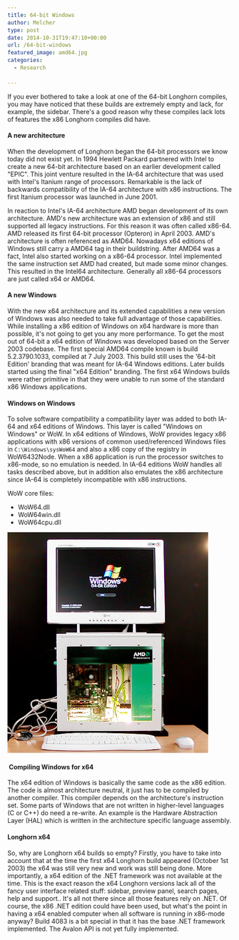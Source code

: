 ```yaml
---
title: 64-bit Windows
author: Melcher
type: post
date: 2014-10-31T19:47:10+00:00
url: /64-bit-windows
featured_image: amd64.jpg
categories:
  - Research

---
```

If you ever bothered to take a look at one of the 64-bit Longhorn compiles, you may have noticed that these builds are extremely empty and lack, for example, the sidebar. There's a good reason why these compiles lack lots of features the x86 Longhorn compiles did have.

#### A new architecture

When the development of Longhorn began the 64-bit processors we know today did not exist yet. In 1994 Hewlett Packard partnered with Intel to create a new 64-bit architecture based on an earlier development called "EPIC". This joint venture resulted in the IA-64 architecture that was used with Intel's Itanium range of processors. Remarkable is the lack of backwards compatibility of the IA-64 architecture with x86 instructions. The first Itanium processor was launched in June 2001.

In reaction to Intel's IA-64 architecture AMD began development of its own architecture. AMD's new architecture was an extension of x86 and still supported all legacy instructions. For this reason it was often called x86-64. AMD released its first 64-bit processor (Opteron) in April 2003. AMD's architecture is often referenced as AMD64. Nowadays x64 editions of Windows still carry a AMD64 tag in their buildstring. After AMD64 was a fact, Intel also started working on a x86-64 processor. Intel implemented the same instruction set AMD had created, but made some minor changes. This resulted in the Intel64 architecture. Generally all x86-64 processors are just called x64 or AMD64.

#### A new Windows

With the new x64 architecture and its extended capabilities a new version of Windows was also needed to take full advantage of those capabilities. While installing a x86 edition of Windows on x64 hardware is more than possible, it's not going to get you any more performance. To get the most out of 64-bit a x64 edition of Windows was developed based on the Server 2003 codebase. The first special AMD64 compile known is build 5.2.3790.1033, compiled at 7 July 2003. This build still uses the '64-bit Edition' branding that was meant for IA-64 Windows editions. Later builds started using the final "x64 Edition" branding. The first x64 Windows builds were rather primitive in that they were unable to run some of the standard x86 Windows applications.

#### Windows on Windows

To solve software compatibility a compatibility layer was added to both IA-64 and x64 editions of Windows. This layer is called "Windows on Windows" or WoW. In x64 editions of Windows, WoW provides legacy x86 applications with x86 versions of common used/referenced Windows files in `C:\Windows\sysWoW64` and also a x86 copy of the registry in WoW6432Node. When a x86 application is run the processor switches to x86-mode, so no emulation is needed. In IA-64 editions WoW handles all tasks described above, but in addition also emulates the x86 architecture since IA-64 is completely incompatible with x86 instructions.

WoW core files:
* WoW64.dll
* WoW64win.dll
* WoW64cpu.dll

![](amd64.jpg)

####  Compiling Windows for x64

The x64 edition of Windows is basically the same code as the x86 edition. The code is almost architecture neutral, it just has to be compiled by another compiler. This compiler depends on the architecture's instruction set. Some parts of Windows that are not written in higher-level languages (C or C++) do need a re-write. An example is the Hardware Abstraction Layer (HAL) which is written in the architecture specific language assembly.

#### Longhorn x64

So, why are Longhorn x64 builds so empty? Firstly, you have to take into account that at the time the first x64 Longhorn build appeared (October 1st 2003) the x64 was still very new and work was still being done. More importantly, a x64 edition of the .NET framework was not available at the time. This is the exact reason the x64 Longhorn versions lack all of the fancy user interface related stuff: sidebar, preview panel, search pages, help and support.. It's all not there since all those features rely on .NET. Of course, the x86 .NET edition could have been used, but what's the point in having a x64 enabled computer when all software is running in x86-mode anyway? Build 4083 is a bit special in that it has the base .NET framework implemented. The Avalon API is not yet fully implemented.